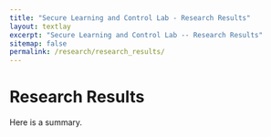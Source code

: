 ```yaml
---
title: "Secure Learning and Control Lab - Research Results"
layout: textlay
excerpt: "Secure Learning and Control Lab -- Research Results"
sitemap: false
permalink: /research/research_results/
---
```


# Research Results

Here is a summary.
